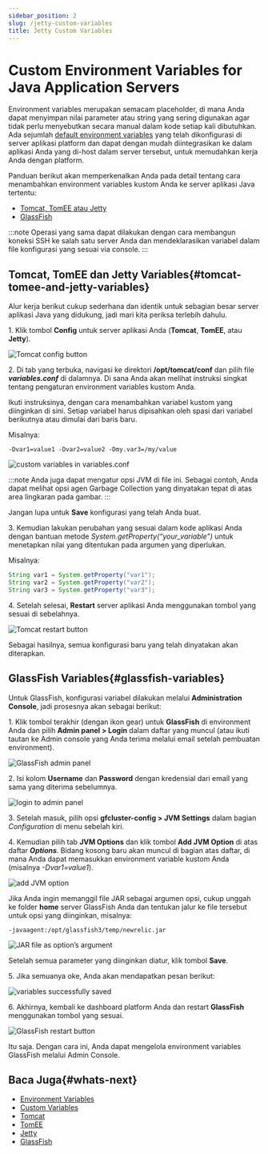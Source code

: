 ```yaml
---
sidebar_position: 2
slug: /jetty-custom-variables
title: Jetty Custom Variables
---
```


# Custom Environment Variables for Java Application Servers

Environment variables merupakan semacam placeholder, di mana Anda dapat menyimpan nilai parameter atau string yang sering digunakan agar tidak perlu menyebutkan secara manual dalam kode setiap kali dibutuhkan. Ada sejumlah [default environment variables](<https://docs.dewacloud.com/docs/environment-variables/>) yang telah dikonfigurasi di server aplikasi platform dan dapat dengan mudah diintegrasikan ke dalam aplikasi Anda yang di-host dalam server tersebut, untuk memudahkan kerja Anda dengan platform.

Panduan berikut akan memperkenalkan Anda pada detail tentang cara menambahkan environment variables kustom Anda ke server aplikasi Java tertentu:

  * [Tomcat, TomEE atau Jetty](<#tomcat-tomee-and-jetty-variables>)
  * [GlassFish](<#glassfish-variables>)

:::note
Operasi yang sama dapat dilakukan dengan cara membangun koneksi SSH ke salah satu server Anda dan mendeklarasikan variabel dalam file konfigurasi yang sesuai via console.
:::

## Tomcat, TomEE dan Jetty Variables{#tomcat-tomee-and-jetty-variables}

Alur kerja berikut cukup sederhana dan identik untuk sebagian besar server aplikasi Java yang didukung, jadi mari kita periksa terlebih dahulu.

1\. Klik tombol **Config** untuk server aplikasi Anda (**Tomcat**, **TomEE**, atau **Jetty**).

![Tomcat config button](#)

2\. Di tab yang terbuka, navigasi ke direktori **/opt/tomcat/conf** dan pilih file _**variables.conf**_ di dalamnya. Di sana Anda akan melihat instruksi singkat tentang pengaturan environment variables kustom Anda.

Ikuti instruksinya, dengan cara menambahkan variabel kustom yang diinginkan di sini. Setiap variabel harus dipisahkan oleh spasi dari variabel berikutnya atau dimulai dari baris baru.

Misalnya:

```
-Dvar1=value1 -Dvar2=value2 -Dmy.var3=/my/value
```

![custom variables in variables.conf](#)

:::note
Anda juga dapat mengatur opsi JVM di file ini. Sebagai contoh, Anda dapat melihat opsi agen Garbage Collection yang dinyatakan tepat di atas area lingkaran pada gambar.
:::

Jangan lupa untuk **Save** konfigurasi yang telah Anda buat.

3\. Kemudian lakukan perubahan yang sesuai dalam kode aplikasi Anda dengan bantuan metode _System.getProperty(“your_variable”)_ untuk menetapkan nilai yang ditentukan pada argumen yang diperlukan.

Misalnya:

```java
String var1 = System.getProperty("var1");
String var2 = System.getProperty("var2");
String var3 = System.getProperty("var3");
```

4\. Setelah selesai, **Restart** server aplikasi Anda menggunakan tombol yang sesuai di sebelahnya.

![Tomcat restart button](#)

Sebagai hasilnya, semua konfigurasi baru yang telah dinyatakan akan diterapkan.

## GlassFish Variables{#glassfish-variables}

Untuk GlassFish, konfigurasi variabel dilakukan melalui **Administration Console**, jadi prosesnya akan sebagai berikut:

1\. Klik tombol terakhir (dengan ikon gear) untuk **GlassFish** di environment Anda dan pilih **Admin panel > Login** dalam daftar yang muncul (atau ikuti tautan ke Admin console yang Anda terima melalui email setelah pembuatan environment).

![GlassFish admin panel](#)

2\. Isi kolom **Username** dan **Password** dengan kredensial dari email yang sama yang diterima sebelumnya.

![login to admin panel](#)

3\. Setelah masuk, pilih opsi **gfcluster-config > JVM Settings** dalam bagian _Configuration_ di menu sebelah kiri.

4\. Kemudian pilih tab **JVM Options** dan klik tombol **Add JVM Option** di atas daftar _**Options**_. Bidang kosong baru akan muncul di bagian atas daftar, di mana Anda dapat memasukkan environment variable kustom Anda (misalnya _-Dvar1=value1_).

![add JVM option](#)

Jika Anda ingin memanggil file JAR sebagai argumen opsi, cukup unggah ke folder **home** server GlassFish Anda dan tentukan jalur ke file tersebut untuk opsi yang diinginkan, misalnya:

```
-javaagent:/opt/glassfish3/temp/newrelic.jar
```

![JAR file as option’s argument](#)

Setelah semua parameter yang diinginkan diatur, klik tombol **Save**.

5\. Jika semuanya oke, Anda akan mendapatkan pesan berikut:

![variables successfully saved](#)

6\. Akhirnya, kembali ke dashboard platform Anda dan restart **GlassFish** menggunakan tombol yang sesuai.

![GlassFish restart button](#)

Itu saja. Dengan cara ini, Anda dapat mengelola environment variables GlassFish melalui Admin Console.

## Baca Juga{#whats-next}

  * [Environment Variables](<https://docs.dewacloud.com/docs/environment-variables/>)
  * [Custom Variables](<https://docs.dewacloud.com/docs/custom-environment-variables/>)
  * [Tomcat](<https://docs.dewacloud.com/docs/tomcat/>)
  * [TomEE](<https://docs.dewacloud.com/docs/apache-tomee/>)
  * [Jetty](<https://docs.dewacloud.com/docs/eclipse-jetty/>)
  * [GlassFish](<https://docs.dewacloud.com/docs/glassfish/>)